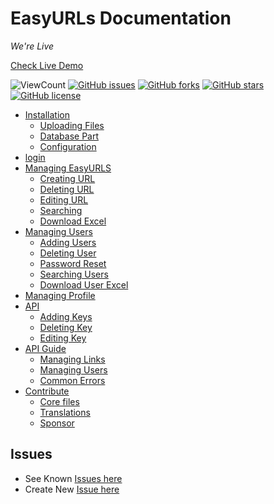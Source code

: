 # EasyURLs Documentation

_We're Live_

[Check Live Demo](https://demos.justinclicks.com/EasyURLs/login.php)

![ViewCount](https://views.whatilearened.today/views/github/kaustubhk24/EasyURLs.svg) [![GitHub issues](https://img.shields.io/github/issues/kaustubhk24/EasyURLs)](https://github.com/kaustubhk24/EasyURLs/issues)  [![GitHub forks](https://img.shields.io/github/forks/kaustubhk24/EasyURLs)](https://github.com/kaustubhk24/EasyURLs/network) [![GitHub stars](https://img.shields.io/github/stars/kaustubhk24/EasyURLs)](https://github.com/kaustubhk24/EasyURLs/stargazers) [![GitHub license](https://img.shields.io/github/license/kaustubhk24/EasyURLs)](https://github.com/kaustubhk24/EasyURLs/blob/main/LICENSE) 



*   [Installation](https://kaustubhk24.blogspot.com/2021/11/how-to-use-easyurls.html#installation)
    *   [Uploading Files](https://kaustubhk24.blogspot.com/2021/11/how-to-use-easyurls.html#uploading-files)
    *   [Database Part](https://kaustubhk24.blogspot.com/2021/11/how-to-use-easyurls.html#database-part)
    *   [Configuration](https://kaustubhk24.blogspot.com/2021/11/how-to-use-easyurls.html#configuration)
*   [login](https://kaustubhk24.blogspot.com/2021/11/how-to-use-easyurls.html#login)
*   [Managing EasyURLS](https://kaustubhk24.blogspot.com/2021/11/how-to-use-easyurls.html#managing-easyurls)
    *   [Creating URL](https://kaustubhk24.blogspot.com/2021/11/how-to-use-easyurls.html#creating-url)
    *   [Deleting URL](https://kaustubhk24.blogspot.com/2021/11/how-to-use-easyurls.html#deleting-url)
    *   [Editing URL](https://kaustubhk24.blogspot.com/2021/11/how-to-use-easyurls.html#editing-url)
    *   [Searching](https://kaustubhk24.blogspot.com/2021/11/how-to-use-easyurls.html#searching)
    *   [Download Excel](https://kaustubhk24.blogspot.com/2021/11/how-to-use-easyurls.html#download-excel)
*   [Managing Users](https://kaustubhk24.blogspot.com/2021/11/how-to-use-easyurls.html#managing-users)
    *   [Adding Users](https://kaustubhk24.blogspot.com/2021/11/how-to-use-easyurls.html#adding-users)
    *   [Deleting User](https://kaustubhk24.blogspot.com/2021/11/how-to-use-easyurls.html#deleting-user)
    *   [Password Reset](https://kaustubhk24.blogspot.com/2021/11/how-to-use-easyurls.html#password-reset)
    *   [Searching Users](https://kaustubhk24.blogspot.com/2021/11/how-to-use-easyurls.html#searching-users)
    *   [Download User Excel](https://kaustubhk24.blogspot.com/2021/11/how-to-use-easyurls.html#download-user-excel)
*   [Managing Profile](https://kaustubhk24.blogspot.com/2021/11/how-to-use-easyurls.html#managing-profile)
*   [API](https://kaustubhk24.blogspot.com/2021/11/how-to-use-easyurls.html#api)
    *   [Adding Keys](https://kaustubhk24.blogspot.com/2021/11/how-to-use-easyurls.html#adding-keys)
    *   [Deleting Key](https://kaustubhk24.blogspot.com/2021/11/how-to-use-easyurls.html#deleting-key)
    *   [Editing Key](https://kaustubhk24.blogspot.com/2021/11/how-to-use-easyurls.html#editing-key)
*   [API Guide](https://kaustubhk24.blogspot.com/2021/11/how-to-use-easyurls.html#api-guide)
    *   [Managing Links](https://kaustubhk24.blogspot.com/2021/11/how-to-use-easyurls.html#managing-links)
    *   [Managing Users](https://kaustubhk24.blogspot.com/2021/11/how-to-use-easyurls.html#managing-users-1)
    *   [Common Errors](https://kaustubhk24.blogspot.com/2021/11/how-to-use-easyurls.html#common-errors)
*   [Contribute](https://kaustubhk24.blogspot.com/2021/11/how-to-use-easyurls.html#contribute)
    *   [Core files](https://kaustubhk24.blogspot.com/2021/11/how-to-use-easyurls.html#core-files)
    *   [Translations](https://kaustubhk24.blogspot.com/2021/11/how-to-use-easyurls.html#translations)
    *   [Sponsor](https://kaustubhk24.blogspot.com/2021/11/how-to-use-easyurls.html#sponsor)

## Issues 
* See Known [Issues here](https://github.com/kaustubhk24/EasyURLs/issues)
* Create New [Issue here](https://github.com/kaustubhk24/EasyURLs/issues/new)

